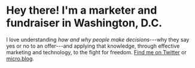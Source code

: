 # Hey there! I'm a marketer and fundraiser in Washington, D.C.

I love understanding *how and why people make decisions*---why they say yes or no to an offer---and applying that knowledge, through effective marketing and technology, to the fight for freedom. [Find me on Twitter][1] or [micro.blog][2].

 [1]: https://twitter.com/?status=Hey,%20@nathanielward%20 "Send me a tweet"
 [2]: https://nathanielward.micro.blog/ "Microbloggery"
 [3]: http://www.linkedin.com/in/nathanieleward/ "Use LinkedIn if you must"

